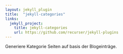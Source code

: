 ```yaml
---
layout: jekyll_plugin
title:  "jekyll-categories"
links:
  jekyll_project:
    title: jekyll-categories
    url: https://github.com/recurser/jekyll-plugins
---
```


Generiere Kategorie Seiten auf basis der Blogeinträge.
